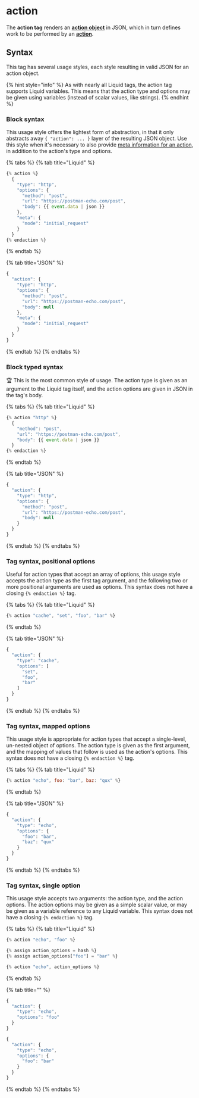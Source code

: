 # action

The **action tag** renders an [**action object**](../../../core/tasks/code/action-objects.md) in JSON, which in turn defines work to be performed by an [**action**](../../../core/actions/).

## Syntax

This tag has several usage styles, each style resulting in valid JSON for an action object.

{% hint style="info" %}
As with nearly all Liquid tags, the action tag supports Liquid variables. This means that the action type and options may be given using variables \(instead of scalar values, like strings\).
{% endhint %}

### Block syntax

This usage style offers the lightest form of abstraction, in that it only abstracts away `{ "action": ... }` layer of the resulting JSON object. Use this style when it's necessary to also provide [meta information for an action](../../../core/tasks/code/action-objects.md#meta), in addition to the action's type and options.

{% tabs %}
{% tab title="Liquid" %}
```javascript
{% action %}
  {
    "type": "http",
    "options": {
      "method": "post",
      "url": "https://postman-echo.com/post",
      "body": {{ event.data | json }}
    },
    "meta": {
      "mode": "initial_request"
    }
  }
{% endaction %}
```
{% endtab %}

{% tab title="JSON" %}
```javascript
{
  "action": {
    "type": "http",
    "options": {
      "method": "post",
      "url": "https://postman-echo.com/post",
      "body": null
    },
    "meta": {
      "mode": "initial_request"
    }
  }
}
```
{% endtab %}
{% endtabs %}

### Block typed syntax

🏆 This is the most common style of usage. The action type is given as an argument to the Liquid tag itself, and the action options are given in JSON in the tag's body.

{% tabs %}
{% tab title="Liquid" %}
```javascript
{% action "http" %}
  {
    "method": "post",
    "url": "https://postman-echo.com/post",
    "body": {{ event.data | json }}
  }
{% endaction %}
```
{% endtab %}

{% tab title="JSON" %}
```javascript
{
  "action": {
    "type": "http",
    "options": {
      "method": "post",
      "url": "https://postman-echo.com/post",
      "body": null
    }
  }
}
```
{% endtab %}
{% endtabs %}

### Tag syntax, positional options

Useful for action types that accept an array of options, this usage style accepts the action type as the first tag argument, and the following two or more positional arguments are used as options. This syntax does not have a closing `{% endaction %}` tag.

{% tabs %}
{% tab title="Liquid" %}
```javascript
{% action "cache", "set", "foo", "bar" %}
```
{% endtab %}

{% tab title="JSON" %}
```javascript
{
  "action": {
    "type": "cache",
    "options": [
      "set",
      "foo",
      "bar"
    ]
  }
}
```
{% endtab %}
{% endtabs %}

### Tag syntax, mapped options

This usage style is appropriate for action types that accept a single-level, un-nested object of options. The action type is given as the first argument, and the mapping of values that follow is used as the action's options. This syntax does not have a closing `{% endaction %}` tag.

{% tabs %}
{% tab title="Liquid" %}
```javascript
{% action "echo", foo: "bar", baz: "qux" %}
```
{% endtab %}

{% tab title="JSON" %}
```javascript
{
  "action": {
    "type": "echo",
    "options": {
      "foo": "bar",
      "baz": "qux"
    }
  }
}
```
{% endtab %}
{% endtabs %}

### Tag syntax, single option

This usage style accepts two arguments: the action type, and the action options. The action options may be given as a simple scalar value, or may be given as a variable reference to any Liquid variable. This syntax does not have a closing `{% endaction %}` tag.

{% tabs %}
{% tab title="Liquid" %}
```javascript
{% action "echo", "foo" %}

{% assign action_options = hash %}
{% assign action_options["foo"] = "bar" %}

{% action "echo", action_options %}
```
{% endtab %}

{% tab title="" %}
```javascript
{
  "action": {
    "type": "echo",
    "options": "foo"
  }
}

{
  "action": {
    "type": "echo",
    "options": {
      "foo": "bar"
    }
  }
}
```
{% endtab %}
{% endtabs %}

